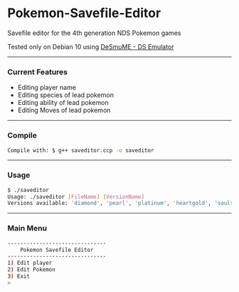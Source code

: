 # Pokemon-Savefile-Editor
Savefile editor for the 4th generation NDS Pokemon games

Tested only on Debian 10 using [DeSmuME  - DS Emulator](http://desmume.com/)

---------------

### Current Features

- Editing player name
- Editing species of lead pokemon
- Editing ability of lead pokemon
- Editing Moves of lead pokemon

---------------

### Compile
```bash
Compile with: $ g++ saveditor.ccp -o saveditor
```

---------------

### Usage
```bash
$ ./saveditor
Usage: ./saveditor [FileName] [VersionName]
Versions available: 'diamond', 'pearl', 'platinum', 'heartgold', 'soulsilver'
```

---------------
### Main Menu

```bash
-------------------------------
    Pokemon Savefile Editor
-------------------------------
1) Edit player
2) Edit Pokemon
3) Exit
> 
```
